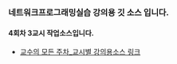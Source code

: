 ### 네트워크프로그래밍실습 강의용 깃 소스 입니다.
#### 4회차 3교시 작업소스입니다.
- [교수의 모든 주차_교시별 강의용소스 링크](https://github.com/miniplugin/kimilguk-boot3/branches/all)

